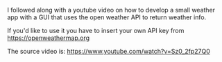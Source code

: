 I followed along with a youtube video on how to develop a small weather app with a GUI that uses the open weather API to return weather info.

If you'd like to use it you have to insert your own API key from https://openweathermap.org

The source video is: https://www.youtube.com/watch?v=Sz0_2fp27Q0
